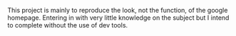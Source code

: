 This project is mainly to reproduce the look, not the function, of the google homepage. 
Entering in with very little knowledge on the subject but I intend to complete without 
the use of dev tools.